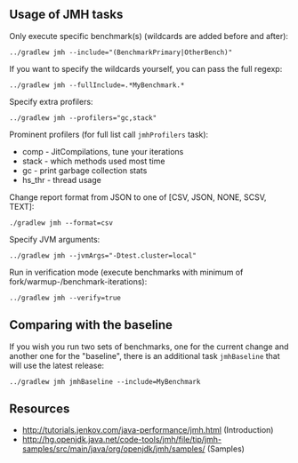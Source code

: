 ## Usage of JMH tasks

Only execute specific benchmark(s) (wildcards are added before and after):
```
../gradlew jmh --include="(BenchmarkPrimary|OtherBench)"
```
If you want to specify the wildcards yourself, you can pass the full regexp:
```
../gradlew jmh --fullInclude=.*MyBenchmark.*
```

Specify extra profilers:
```
../gradlew jmh --profilers="gc,stack"
```

Prominent profilers (for full list call `jmhProfilers` task):
- comp - JitCompilations, tune your iterations
- stack - which methods used most time
- gc - print garbage collection stats
- hs_thr - thread usage

Change report format from JSON to one of [CSV, JSON, NONE, SCSV, TEXT]:
```
./gradlew jmh --format=csv
```

Specify JVM arguments:
```
../gradlew jmh --jvmArgs="-Dtest.cluster=local"
```

Run in verification mode (execute benchmarks with minimum of fork/warmup-/benchmark-iterations):
```
../gradlew jmh --verify=true
```

## Comparing with the baseline
If you wish you run two sets of benchmarks, one for the current change and another one for the "baseline",
there is an additional task `jmhBaseline` that will use the latest release:
```
../gradlew jmh jmhBaseline --include=MyBenchmark
```

## Resources
- http://tutorials.jenkov.com/java-performance/jmh.html (Introduction)
- http://hg.openjdk.java.net/code-tools/jmh/file/tip/jmh-samples/src/main/java/org/openjdk/jmh/samples/ (Samples)
